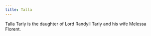 ```yaml
---
title: Talla
---
```


Talla Tarly is the daughter of Lord Randyll Tarly and his wife Melessa Florent.


